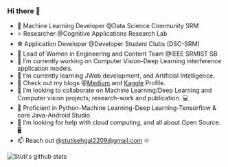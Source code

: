 ### Hi there 👋

- 🔰  Machine Learning Developer @Data Science Community SRM
- ⭐ Researcher @Cognitive Applications Research Lab 
- ⚽ Application Developer @Developer Student Clubs  (DSC-SRM)
- 🤖 Lead of Women in Engineering and Content Team @IEEE SRMIST SB
- 🔭 I’m currently working on Computer Vision-Deep Learning interference application models. 
- 🌱 I’m currently learning JWeb development, and Artificial Intelligence.
- 💨 Check out my blogs @[Medium](https://medium.com/@stutisehgal2209) and [Kaggle](https://www.kaggle.com/stutisehgal) Profile.
- 👯 I’m looking to collaborate on Machine Learning/Deep Learning and Computer vision projects; research-work and publication. 💻
- 🛄 Proficient in Python-Machine Learning-Deep Learning-Tensorflow & core Java-Android Studio
- 🤔 I’m looking for help with cloud computing, and all about Open Source. 🖥
- 📫 Reach out @stutisehgal2209@gmail.com ♾ 

     
 ![Stuti's github stats](https://github-readme-stats.vercel.app/api?username=stutisehgal&show_icons=true&theme=radical)

